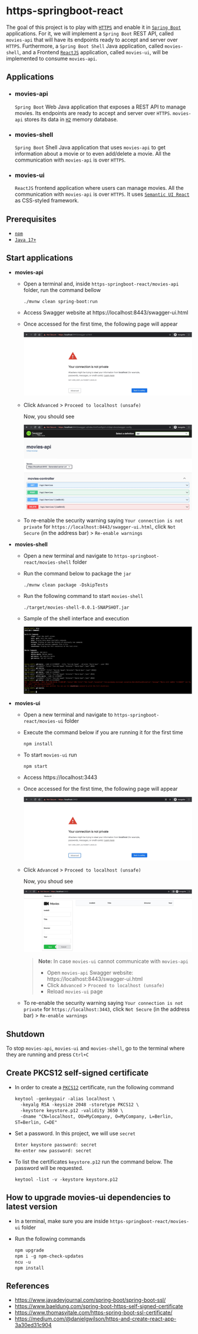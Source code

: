 # https-springboot-react

The goal of this project is to play with [`HTTPS`](https://en.wikipedia.org/wiki/HTTPS) and enable it in [`Spring Boot`](https://docs.spring.io/spring-boot/docs/current/reference/htmlsingle/) applications. For it, we will implement a `Spring Boot` REST API, called `movies-api` that will have its endpoints ready to accept and server over `HTTPS`. Furthermore, a `Spring Boot Shell` Java application, called `movies-shell`, and a Frontend [`ReactJS`](https://reactjs.org/) application, called `movies-ui`, will be implemented to consume `movies-api`.

## Applications

- ### movies-api

  `Spring Boot` Web Java application that exposes a REST API to manage movies. Its endpoints are ready to accept and server over `HTTPS`. `movies-api` stores its data in [`H2`](https://www.h2database.com/html/main.html) memory database.

- ### movies-shell

  `Spring Boot` Shell Java application that uses `movies-api` to get information about a movie or to even add/delete a movie. All the communication with `movies-api` is over `HTTPS`.

- ### movies-ui

  `ReactJS` frontend application where users can manage movies. All the communication with `movies-api` is over `HTTPS`. It uses [`Semantic UI React`](https://react.semantic-ui.com/) as CSS-styled framework.

## Prerequisites

- [`npm`](https://docs.npmjs.com/downloading-and-installing-node-js-and-npm)
- [`Java 17+`](https://www.oracle.com/java/technologies/downloads/#java17)

## Start applications

- **movies-api**

  - Open a terminal and, inside `https-springboot-react/movies-api` folder, run the command bellow
    ```
    ./mvnw clean spring-boot:run
    ```

  - Access Swagger website at https://localhost:8443/swagger-ui.html

  - Once accessed for the first time, the following page will appear

    ![your-connection-is-not-private-8443](documentation/your-connection-is-not-private-8443.jpeg)

  - Click `Advanced` > `Proceed to localhost (unsafe)`

    Now, you should see

    ![movies-api-swagger](documentation/movies-api-swagger.jpeg)
  
  - To re-enable the security warning saying `Your connection is not private` for `https://localhost:8443/swagger-ui.html`, click `Not Secure` (in the address bar) > `Re-enable warnings`

- **movies-shell**

  - Open a new terminal and navigate to `https-springboot-react/movies-shell` folder
  
  - Run the command below to package the `jar`
    ```
    ./mvnw clean package -DskipTests
    ```

  - Run the following command to start `movies-shell`
    ```
    ./target/movies-shell-0.0.1-SNAPSHOT.jar
    ```

  - Sample of the shell interface and execution

    ![movies-shell](documentation/movies-shell.jpeg)

- **movies-ui**

  - Open a new terminal and navigate to `https-springboot-react/movies-ui` folder

  - Execute the command below if you are running it for the first time
    ```
    npm install
    ```

  - To start `movies-ui` run
    ```
    npm start
    ```

  - Access https://localhost:3443

  - Once accessed for the first time, the following page will appear

    ![your-connection-is-not-private-3443](documentation/your-connection-is-not-private-3443.jpeg)

  - Click `Advanced` > `Proceed to localhost (unsafe)`

    Now, you shoud see

    ![movies-ui](documentation/movies-ui.jpeg)

    > **Note:** In case `movies-ui` cannot communicate with `movies-api`
    > - Open `movies-api` Swagger website: https://localhost:8443/swagger-ui.html
    > - Click `Advanced` > `Proceed to localhost (unsafe)`
    > - Reload `movies-ui` page
  
  - To re-enable the security warning saying `Your connection is not private` for `https://localhost:3443`, click `Not Secure` (in the address bar) > `Re-enable warnings`

## Shutdown

To stop `movies-api`, `movies-ui` and `movies-shell`, go to the terminal where they are running and press `Ctrl+C`

## Create PKCS12 self-signed certificate

- In order to create a [`PKCS12`](https://en.wikipedia.org/wiki/PKCS_12) certificate, run the following command
  ```
  keytool -genkeypair -alias localhost \
    -keyalg RSA -keysize 2048 -storetype PKCS12 \
    -keystore keystore.p12 -validity 3650 \
    -dname "CN=localhost, OU=MyCompany, O=MyCompany, L=Berlin, ST=Berlin, C=DE"
  ```

- Set a password. In this project, we will use `secret`
  ```
  Enter keystore password: secret
  Re-enter new password: secret
  ```

- To list the certificates `keystore.p12` run the command below. The password will be requested.
  ```
  keytool -list -v -keystore keystore.p12
  ```

## How to upgrade movies-ui dependencies to latest version

- In a terminal, make sure you are inside `https-springboot-react/movies-ui` folder

- Run the following commands
  ```
  npm upgrade
  npm i -g npm-check-updates
  ncu -u
  npm install
  ```

## References

- https://www.javadevjournal.com/spring-boot/spring-boot-ssl/
- https://www.baeldung.com/spring-boot-https-self-signed-certificate
- https://www.thomasvitale.com/https-spring-boot-ssl-certificate/
- https://medium.com/@danielgwilson/https-and-create-react-app-3a30ed31c904